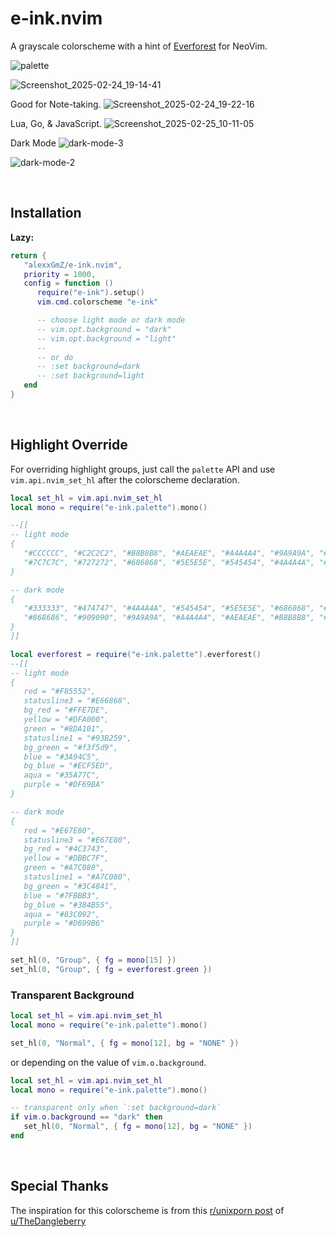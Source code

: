# e-ink.nvim

A grayscale colorscheme with a hint of [Everforest](https://github.com/sainnhe/everforest)
for NeoVim.

![palette](https://github.com/user-attachments/assets/38009bf4-b9b0-418b-b855-c9e640e4e03a)

![Screenshot_2025-02-24_19-14-41](https://github.com/user-attachments/assets/2e0de592-ec84-4cd6-9a03-ff03a360ab08)

Good for Note-taking.
![Screenshot_2025-02-24_19-22-16](https://github.com/user-attachments/assets/1e2fa144-949c-4bb2-82e1-4e5825f9a87c)

Lua, Go, & JavaScript.
![Screenshot_2025-02-25_10-11-05](https://github.com/user-attachments/assets/b666239d-8d29-4331-b806-b4d25661ddd9)

Dark Mode
![dark-mode-3](https://github.com/user-attachments/assets/32cde8dc-772f-41d6-99f8-c4e431a40bf0)

![dark-mode-2](https://github.com/user-attachments/assets/86c2abcf-de44-4749-8e2c-da5d9a87a54b)

&nbsp;

## Installation

**Lazy:**

```lua
return {
   "alexxGmZ/e-ink.nvim",
   priority = 1000,
   config = function ()
      require("e-ink").setup()
      vim.cmd.colorscheme "e-ink"

      -- choose light mode or dark mode
      -- vim.opt.background = "dark"
      -- vim.opt.background = "light"
      --
      -- or do
      -- :set background=dark
      -- :set background=light
   end
}
```

&nbsp;

## Highlight Override

For overriding highlight groups, just call the `palette` API and use
`vim.api.nvim_set_hl` after the colorscheme declaration.

```lua
local set_hl = vim.api.nvim_set_hl
local mono = require("e-ink.palette").mono()

--[[
-- light mode
{
   "#CCCCCC", "#C2C2C2", "#B8B8B8", "#AEAEAE", "#A4A4A4", "#9A9A9A", "#909090", "#868686",
   "#7C7C7C", "#727272", "#686868", "#5E5E5E", "#545454", "#4A4A4A", "#474747", "#333333"
}

-- dark mode
{
   "#333333", "#474747", "#4A4A4A", "#545454", "#5E5E5E", "#686868", "#727272", "#7C7C7C",
   "#868686", "#909090", "#9A9A9A", "#A4A4A4", "#AEAEAE", "#B8B8B8", "#C2C2C2", "#CCCCCC"
}
]]

local everforest = require("e-ink.palette").everforest()
--[[
-- light mode
{
   red = "#F85552",
   statusline3 = "#E66868",
   bg_red = "#FFE7DE",
   yellow = "#DFA000",
   green = "#8DA101",
   statusline1 = "#93B259",
   bg_green = "#f3f5d9",
   blue = "#3A94C5",
   bg_blue = "#ECF5ED",
   aqua = "#35A77C",
   purple = "#DF69BA"
}

-- dark mode
{
   red = "#E67E80",
   statusline3 = "#E67E80",
   bg_red = "#4C3743",
   yellow = "#DBBC7F",
   green = "#A7C080",
   statusline1 = "#A7C080",
   bg_green = "#3C4841",
   blue = "#7FBBB3",
   bg_blue = "#384B55",
   aqua = "#83C092",
   purple = "#D699B6"
}
]]

set_hl(0, "Group", { fg = mono[15] })
set_hl(0, "Group", { fg = everforest.green })
```

### Transparent Background

```lua
local set_hl = vim.api.nvim_set_hl
local mono = require("e-ink.palette").mono()

set_hl(0, "Normal", { fg = mono[12], bg = "NONE" })
```

or depending on the value of `vim.o.background`.

```lua
local set_hl = vim.api.nvim_set_hl
local mono = require("e-ink.palette").mono()

-- transparent only when `:set background=dark`
if vim.o.background == "dark" then
   set_hl(0, "Normal", { fg = mono[12], bg = "NONE" })
end
```

&nbsp;

## Special Thanks

The inspiration for this colorscheme is from this [r/unixporn post](https://www.reddit.com/r/unixporn/comments/1ivfd53/rectangle_i_really_really_like_eink/)
of [u/TheDangleberry](https://www.reddit.com/user/TheDangleberry/submitted/)
